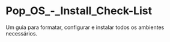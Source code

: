 # Pop_OS_-_Install_Check-List
Um guia para formatar, configurar e instalar todos os ambientes necessários.
